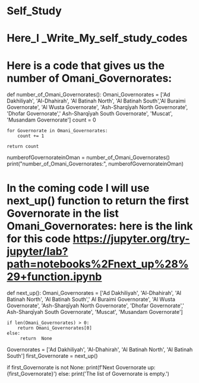 # Self_Study
# Here_I _Write_My_self_study_codes
# Here is a code that gives us the number of  Omani_Governorates:

def number_of_Omani_Governorates():
    Omani_Governorates = ['Ad Dakhiliyah', 'Al-Dhahirah', 'Al Batinah North', 'Al Batinah South','Al Buraimi Governorate', 'Al Wusta Governorate', 'Ash-Sharqīyah North Governorate', 'Dhofar Governorate',' Ash-Sharqīyah South Governorate', 'Muscat', 'Musandam Governorate']
    count = 0
    
    for Governorate in Omani_Governorates:
        count += 1
    
    return count
    
numberofGovernorateinOman = number_of_Omani_Governorates()
print("number_of_Omani_Governorates:", numberofGovernorateinOman)


# In the coming code I will use next_up() function to return the first Governorate in the list Omani_Governorates: here is the link for this code https://jupyter.org/try-jupyter/lab?path=notebooks%2Fnext_up%28%29+function.ipynb 

def next_up():
    Omani_Governorates = ['Ad Dakhiliyah', 'Al-Dhahirah', 'Al Batinah North', 'Al Batinah South',' Al Buraimi Governorate', 'Al Wusta Governorate', 'Ash-Sharqīyah North Governorate', 'Dhofar Governorate',' Ash-Sharqīyah South Governorate', 'Muscat', 'Musandam Governorate']
        
    if len(Omani_Governorates) > 0:
        return Omani_Governorates[0]
    else:
         return  None 
         
Governorates = ['Ad Dakhiliyah', 'Al-Dhahirah', 'Al Batinah North', 'Al Batinah South'] 
first_Governorate = next_up()

if first_Governorate is not None:
    print(f'Next Governorate up: {first_Governorate}')
else:
    print('The list of Governorate is empty.')

    
